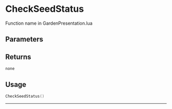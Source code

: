 # CheckSeedStatus
Function name in GardenPresentation.lua
## Parameters

## Returns
`none`
## Usage
```lua
CheckSeedStatus()
```
---

